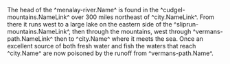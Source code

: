 The head of the ^menalay-river.Name^ is found in the ^cudgel-mountains.NameLink^ over 300 miles northeast of ^city.NameLink^. From there it runs west to a large lake on the eastern side of the ^sliprun-mountains.NameLink^, then through the mountains, west through ^vermans-path.NameLink^ then to ^city.Name^ where it meets the sea. Once an excellent source of both fresh water and fish the waters that reach ^city.Name^ are now poisoned by the runoff from ^vermans-path.Name^.